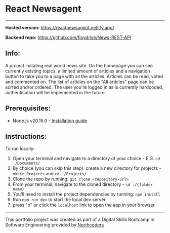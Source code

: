 # React Newsagent

---

**Hosted version:** https://reactnewsagent.netlify.app/

**Backend repo:** https://github.com/floydrise/News-REST-API

## Info:

A project imitating real world news site. On the homepage you can see currently
existing topics, a limited amount of articles and a navigation button to take you to a page
with all the articles. Articles can be read, voted and commented on. The list of articles
on the "All articles" page can be sorted and/or ordered. The user you're logged in as is currently hardcoded,
authentication will be implemented in the future.

## Prerequisites:

- Node.js v20.15.0 - [Installation guide](https://nodejs.org/en/download/package-manager)

## Instructions:

To run locally:


1. Open your terminal and navigate to a directory of your choice - E.G. `cd ./Documents/`
2. By choice (you can skip this step): create a new directory for projects - `mkdir Projects` and `cd ./Projects/`
3. Clone the repo by running: `git clone <repository-url>`
4. From your terminal, navigate to the cloned directory - `cd ./{folder name}`
5. You'll need to install the project dependencies by running: `npm install`
6. Run `npm run dev` to start the local dev server
7. press "o" or click the `localhost` link to open the app in your browser

---
This portfolio project was created as part of a Digital Skills Bootcamp in Software Engineering provided
by [Northcoders](https://northcoders.com/)